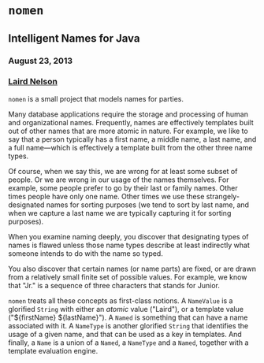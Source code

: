 <!-- -*- markdown -*- -->
# `nomen`

## Intelligent Names for Java

### August 23, 2013

### [Laird Nelson][1]

`nomen` is a small project that models names for parties.

Many database applications require the storage and processing of human
and organizational names.  Frequently, names are effectively
templates built out of other names that are more atomic in nature.
For example, we like to say that a person typically has a first name,
a middle name, a last name, and a full name&mdash;which is effectively
a template built from the other three name types.

Of course, when we say this, we are wrong for at least some subset of
people.  Or we are wrong in our usage of the names themselves.  For
example, some people prefer to go by their last or family names.
Other times people have only one name.  Other times we use these
strangely-designated names for sorting purposes (we tend to sort by
last name, and when we capture a last name we are typically capturing
it for sorting purposes).

When you examine naming deeply, you discover that designating types of
names is flawed unless those name types describe at least indirectly
what someone intends to do with the name so typed.

You also discover that certain names (or name parts) are fixed, or are
drawn from a relatively small finite set of possible values.  For
example, we know that "Jr." is a sequence of three characters that
stands for Junior.

`nomen` treats all these concepts as first-class notions.  A
`NameValue` is a glorified `String` with either an _atomic_ value
("Laird"), or a template value ("${firstName} ${lastName}").  A
`Named` is something that can have a name associated with it.  A
`NameType` is another glorified `String` that identifies the usage of
a given name, and that can be used as a key in templates.  And
finally, a `Name` is a union of a `Named`, a `NameType` and a `Named`,
together with a template evaluation engine.

[1]: http://about.me/lairdnelson
